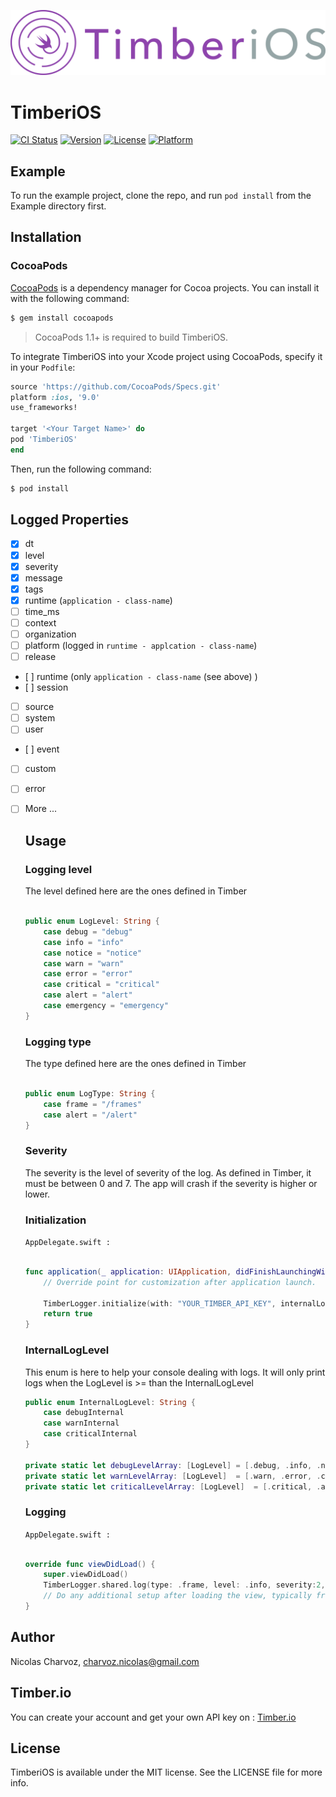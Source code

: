 ![alt text](https://github.com/charvoa/TimberiOS/blob/master/Logo-TimberiOS-Cocoapod.png?raw=true)
# TimberiOS

[![CI Status](http://img.shields.io/travis/charvoa/TimberiOS.svg?style=flat)](https://travis-ci.org/charvoa/TimberiOS)
[![Version](https://img.shields.io/cocoapods/v/TimberiOS.svg?style=flat)](http://cocoapods.org/pods/TimberiOS)
[![License](https://img.shields.io/cocoapods/l/TimberiOS.svg?style=flat)](http://cocoapods.org/pods/TimberiOS)
[![Platform](https://img.shields.io/cocoapods/p/TimberiOS.svg?style=flat)](http://cocoapods.org/pods/TimberiOS)

## Example

To run the example project, clone the repo, and run `pod install` from the Example directory first.

## Installation

### CocoaPods

[CocoaPods](http://cocoapods.org) is a dependency manager for Cocoa projects. You can install it with the following command:

```bash
$ gem install cocoapods
```

> CocoaPods 1.1+ is required to build TimberiOS.

To integrate TimberiOS into your Xcode project using CocoaPods, specify it in your `Podfile`:

```ruby
source 'https://github.com/CocoaPods/Specs.git'
platform :ios, '9.0'
use_frameworks!

target '<Your Target Name>' do
pod 'TimberiOS'
end
```

Then, run the following command:

```bash
$ pod install
```

## Logged Properties

- [x] dt
- [x] level
- [x] severity
- [x] message
- [x] tags
- [x] runtime (`application - class-name`)
- [ ] time_ms
- [ ] context
- [ ] organization
- [ ] platform (logged in `runtime - applcation - class-name`)
- [ ] release
- [ ] runtime (only `application - class-name` (see above) )
- [ ] session
- [ ] source
- [ ] system
- [ ] user
- [ ] event
- [ ] custom
- [ ] error
- [ ] More ...

  ## Usage
  
  ### Logging level
  
  The level defined here are the ones defined in Timber
  
  ```swift
  
  public enum LogLevel: String {
      case debug = "debug"
      case info = "info"
      case notice = "notice"
      case warn = "warn"
      case error = "error"
      case critical = "critical"
      case alert = "alert"
      case emergency = "emergency"
  }
  
  ```
  
  ### Logging type
  
  The type defined here are the ones defined in Timber
  
  ```swift
  
  public enum LogType: String {
      case frame = "/frames"
      case alert = "/alert"
  }
  
  ```
  
  ### Severity
  
  The severity is the level of severity of the log. As defined in Timber, it must be between 0 and 7. The app will crash if the severity is higher or lower. 
  
  ### Initialization
  
  `AppDelegate.swift :`
  
  ```swift
  
  func application(_ application: UIApplication, didFinishLaunchingWithOptions launchOptions: [UIApplicationLaunchOptionsKey: Any]?) -> Bool {
      // Override point for customization after application launch.
  
      TimberLogger.initialize(with: "YOUR_TIMBER_API_KEY", internalLogLevel: .InternalLogLevel)
      return true
  }
  
  ```
  
  ### InternalLogLevel
  
  This enum is here to help your console dealing with logs. It will only print logs when the LogLevel is >= than the InternalLogLevel
  
  ```swift
  public enum InternalLogLevel: String {
      case debugInternal
      case warnInternal
      case criticalInternal
  }
  
  private static let debugLevelArray: [LogLevel] = [.debug, .info, .notice, .warn, .error, .critical, .alert, .emergency]
  private static let warnLevelArray: [LogLevel]  = [.warn, .error, .critical, .alert, .emergency]
  private static let criticalLevelArray: [LogLevel]  = [.critical, .alert, .emergency]
  
  ```
  
  ### Logging
  
  `AppDelegate.swift :`
  
  ```swift
  
  override func viewDidLoad() {
      super.viewDidLoad()
      TimberLogger.shared.log(type: .frame, level: .info, severity:2, tags:[], message: "viewDidLoad")
      // Do any additional setup after loading the view, typically from a nib.
  }
  
  ```
  
 ## Author

Nicolas Charvoz, charvoz.nicolas@gmail.com

## Timber.io

You can create your account and get your own API key on : [Timber.io](https://timber.io/)

## License

TimberiOS is available under the MIT license. See the LICENSE file for more info.
